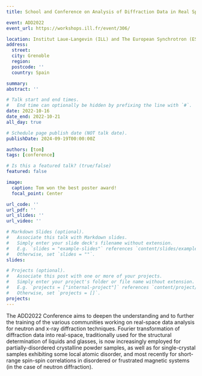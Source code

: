 ```yaml
---
title: School and Conference on Analysis of Diffraction Data in Real Space

event: ADD2022
event_url: https://workshops.ill.fr/event/306/

location: Institut Laue-Langevin (ILL) and The European Synchrotron (ESRF)
address:
  street:
  city: Grenoble
  region:
  postcode: ''
  country: Spain

summary: 
abstract: ''

# Talk start and end times.
#   End time can optionally be hidden by prefixing the line with `#`.
date: 2022-10-16
date_end: 2022-10-21
all_day: true

# Schedule page publish date (NOT talk date).
publishDate: 2024-09-19T00:00:00Z

authors: [tom]
tags: [conference]

# Is this a featured talk? (true/false)
featured: false

image:
  caption: Tom won the best poster award!
  focal_point: Center

url_code: ''
url_pdf: ''
url_slides: ''
url_video: ''

# Markdown Slides (optional).
#   Associate this talk with Markdown slides.
#   Simply enter your slide deck's filename without extension.
#   E.g. `slides = "example-slides"` references `content/slides/example-slides.md`.
#   Otherwise, set `slides = ""`.
slides:

# Projects (optional).
#   Associate this post with one or more of your projects.
#   Simply enter your project's folder or file name without extension.
#   E.g. `projects = ["internal-project"]` references `content/project/deep-learning/index.md`.
#   Otherwise, set `projects = []`.
projects:
---
```


The ADD2022 Conference aims to deepen the understanding and to further the training of the various communities working on real-space data analysis for neutron and x-ray diffraction techniques.
Fourier transformation of diffraction data into real-space, traditionally used for the structural determination of liquids and glasses, is now increasingly employed for partially-disordered crystalline powder samples, as well as for single-crystal samples exhibiting some local atomic disorder, and most recently for short-range spin-spin correlations in disordered or frustrated magnetic systems (in the case of neutron diffraction).
